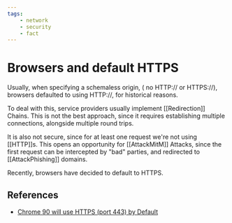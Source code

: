 ```yaml
---
tags:
    - network
    - security
    - fact
---
```


# Browsers and default HTTPS

Usually, when specifying a schemaless origin, ( no HTTP:// or HTTPS://), browsers defaulted to using HTTP://, for historical reasons.

To deal with this, service providers usually implement [[Redirection]] Chains.
This is not the best approach, since it requires establishing multiple connections, alongside multiple round trips.

It is also not secure, since for at least one request we're not using [[HTTP]]s. This opens an opportunity for [[AttackMitM]] Attacks, since the first request can be intercepted by "bad" parties, and redirected to [[AttackPhishing]] domains.

Recently, browsers have decided to default to HTTPS.

## References

* [Chrome 90 will use HTTPS (port 443) by Default](https://www.youtube.com/watch?v=XrlfX0duLKQ)
